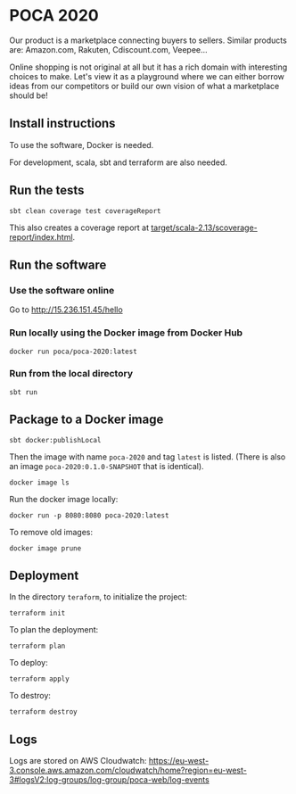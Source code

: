 # POCA 2020

Our product is a marketplace connecting buyers to sellers. Similar products are: Amazon.com, Rakuten, Cdiscount.com, Veepee...

Online shopping is not original at all but it has a rich domain with interesting choices to make. Let's view it as a playground where we can either borrow ideas from our competitors or build our own vision of what a marketplace should be!

## Install instructions

To use the software, Docker is needed.

For development, scala, sbt and terraform are also needed.

## Run the tests

```
sbt clean coverage test coverageReport
```

This also creates a coverage report at [target/scala-2.13/scoverage-report/index.html](target/scala-2.13/scoverage-report/index.html).


## Run the software

### Use the software online

Go to http://15.236.151.45/hello

### Run locally using the Docker image from Docker Hub

```
docker run poca/poca-2020:latest
```

### Run from the local directory

```
sbt run
```

## Package to a Docker image

```
sbt docker:publishLocal
```

Then the image with name `poca-2020` and tag `latest` is listed. (There is also an image `poca-2020:0.1.0-SNAPSHOT` that is identical).

```
docker image ls
```

Run the docker image locally:

```
docker run -p 8080:8080 poca-2020:latest
```

To remove old images:

```
docker image prune
```

## Deployment

In the directory `teraform`, to initialize the project:

```
terraform init
```

To plan the deployment:

```
terraform plan
```

To deploy:

```
terraform apply
```

To destroy:

```
terraform destroy
```

## Logs

Logs are stored on AWS Cloudwatch: https://eu-west-3.console.aws.amazon.com/cloudwatch/home?region=eu-west-3#logsV2:log-groups/log-group/poca-web/log-events
